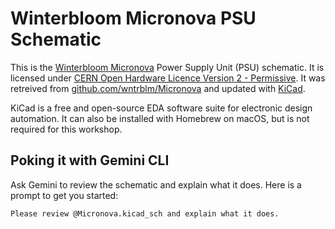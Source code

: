 # Winterbloom Micronova PSU Schematic

This is the [Winterbloom Micronova][] Power Supply Unit (PSU) schematic.
It is licensed under [CERN Open Hardware Licence Version 2 - Permissive][].
It was retreived from [github.com/wntrblm/Micronova][] and updated with
[KiCad][].

KiCad is a free and open-source EDA software suite for electronic design automation.
It can also be installed with Homebrew on macOS, but is not required for this workshop.

[Winterbloom Micronova]: https://winterbloom.com/shop/micronova/
[CERN Open Hardware Licence Version 2 - Permissive]: cern_ohl_p_v2.txt
[github.com/wntrblm/Micronova]: https://github.com/wntrblm/Micronova/blob/main/hardware/board/board.kicad_sch
[KiCad]: https://www.kicad.org/

## Poking it with Gemini CLI

Ask Gemini to review the schematic and explain what it does. Here is a prompt
to get you started:

```
Please review @Micronova.kicad_sch and explain what it does.
```
